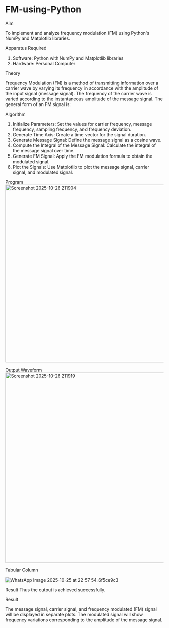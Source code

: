 # FM-using-Python

Aim


To implement and analyze frequency modulation (FM) using Python's NumPy and Matplotlib libraries. 

Apparatus Required

1.	Software: Python with NumPy and Matplotlib libraries
2.	Hardware: Personal Computer
  
Theory

Frequency Modulation (FM) is a method of transmitting information over a carrier wave by varying its frequency in accordance with the amplitude of the input signal (message signal). The frequency of the carrier wave is varied according to the instantaneous amplitude of the message signal. The general form of an FM signal is:



Algorithm


1.	Initialize Parameters: Set the values for carrier frequency, message frequency, sampling frequency, and frequency deviation.
2.	Generate Time Axis: Create a time vector for the signal duration.
3.	Generate Message Signal: Define the message signal as a cosine wave.
4.	Compute the Integral of the Message Signal: Calculate the integral of the message signal over time.
5.	Generate FM Signal: Apply the FM modulation formula to obtain the modulated signal.
6.	Plot the Signals: Use Matplotlib to plot the message signal, carrier signal, and modulated signal.

Program
<img width="1216" height="564" alt="Screenshot 2025-10-26 211904" src="https://github.com/user-attachments/assets/e45d84d0-c166-42d0-ae3f-3769c35b0ffa" />


Output Waveform
<img width="941" height="604" alt="Screenshot 2025-10-26 211919" src="https://github.com/user-attachments/assets/cfa39102-2298-4939-b707-682a2e7b2f1d" />


Tabular Column

![WhatsApp Image 2025-10-25 at 22 57 54_6f5ce9c3](https://github.com/user-attachments/assets/ea5be37b-f68d-46bb-8a2a-724d2fc7c3ba)


Result
    Thus the output is achieved successfully.

Result


The message signal, carrier signal, and frequency modulated (FM) signal will be displayed in separate plots. The modulated signal will show frequency variations corresponding to the amplitude of the message signal.
